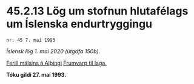 # 45.2.13 Lög um stofnun hlutafélags um Íslenska endurtryggingu

`nr. 45 7. maí 1993`

_Íslensk lög 1. maí 2020 (útgáfa 150b)._

[Ferill málsins á Alþingi](https://www.althingi.is/thingstorf/thingmalalistar-eftir-thingum/ferill/?ltg=116&mnr=307)
[Frumvarp til laga.](https://www.althingi.is/altext/116/s/0476.html)

**Tóku gildi 27. maí 1993.**

